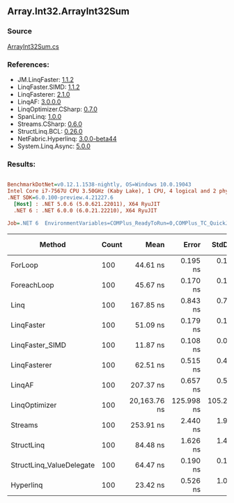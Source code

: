 ﻿## Array.Int32.ArrayInt32Sum

### Source
[ArrayInt32Sum.cs](../LinqBenchmarks/Array/Int32/ArrayInt32Sum.cs)

### References:
- JM.LinqFaster: [1.1.2](https://www.nuget.org/packages/JM.LinqFaster/1.1.2)
- LinqFaster.SIMD: [1.1.2](https://www.nuget.org/packages/LinqFaster.SIMD/1.0.3)
- LinqFasterer: [2.1.0](https://www.nuget.org/packages/LinqFasterer/2.1.0)
- LinqAF: [3.0.0.0](https://www.nuget.org/packages/LinqAF/3.0.0.0)
- LinqOptimizer.CSharp: [0.7.0](https://www.nuget.org/packages/LinqOptimizer.CSharp/0.7.0)
- SpanLinq: [1.0.0](https://www.nuget.org/packages/SpanLinq/1.0.0)
- Streams.CSharp: [0.6.0](https://www.nuget.org/packages/Streams.CSharp/0.6.0)
- StructLinq.BCL: [0.26.0](https://www.nuget.org/packages/StructLinq/0.26.0)
- NetFabric.Hyperlinq: [3.0.0-beta44](https://www.nuget.org/packages/NetFabric.Hyperlinq/3.0.0-beta44)
- System.Linq.Async: [5.0.0](https://www.nuget.org/packages/System.Linq.Async/5.0.0)

### Results:
``` ini

BenchmarkDotNet=v0.12.1.1538-nightly, OS=Windows 10.0.19043
Intel Core i7-7567U CPU 3.50GHz (Kaby Lake), 1 CPU, 4 logical and 2 physical cores
.NET SDK=6.0.100-preview.4.21227.6
  [Host] : .NET 5.0.6 (5.0.621.22011), X64 RyuJIT
  .NET 6 : .NET 6.0.0 (6.0.21.22210), X64 RyuJIT

Job=.NET 6  EnvironmentVariables=COMPlus_ReadyToRun=0,COMPlus_TC_QuickJitForLoops=1,COMPlus_TieredPGO=1  Runtime=.NET 6.0  

```
|                   Method | Count |         Mean |      Error |     StdDev |       Median |  Ratio | RatioSD |  Gen 0 | Gen 1 | Gen 2 | Allocated |
|------------------------- |------ |-------------:|-----------:|-----------:|-------------:|-------:|--------:|-------:|------:|------:|----------:|
|                  ForLoop |   100 |     44.61 ns |   0.195 ns |   0.163 ns |     44.64 ns |   1.00 |    0.00 |      - |     - |     - |         - |
|              ForeachLoop |   100 |     45.67 ns |   0.170 ns |   0.132 ns |     45.70 ns |   1.02 |    0.01 |      - |     - |     - |         - |
|                     Linq |   100 |    167.85 ns |   0.843 ns |   0.704 ns |    167.89 ns |   3.76 |    0.02 | 0.0153 |     - |     - |      32 B |
|               LinqFaster |   100 |     51.09 ns |   0.179 ns |   0.158 ns |     51.04 ns |   1.15 |    0.01 |      - |     - |     - |         - |
|          LinqFaster_SIMD |   100 |     11.87 ns |   0.108 ns |   0.095 ns |     11.86 ns |   0.27 |    0.00 |      - |     - |     - |         - |
|             LinqFasterer |   100 |     62.51 ns |   0.515 ns |   0.402 ns |     62.52 ns |   1.40 |    0.01 |      - |     - |     - |         - |
|                   LinqAF |   100 |    207.37 ns |   0.657 ns |   0.582 ns |    207.23 ns |   4.65 |    0.02 |      - |     - |     - |         - |
|            LinqOptimizer |   100 | 20,163.76 ns | 125.998 ns | 105.214 ns | 20,158.52 ns | 452.05 |    2.93 | 7.6599 |     - |     - |  16,071 B |
|                  Streams |   100 |    253.91 ns |   2.440 ns |   1.905 ns |    253.47 ns |   5.69 |    0.05 | 0.0992 |     - |     - |     208 B |
|               StructLinq |   100 |     84.48 ns |   1.626 ns |   1.442 ns |     85.02 ns |   1.90 |    0.03 | 0.0153 |     - |     - |      32 B |
| StructLinq_ValueDelegate |   100 |     64.47 ns |   0.190 ns |   0.169 ns |     64.43 ns |   1.44 |    0.01 |      - |     - |     - |         - |
|                Hyperlinq |   100 |     23.42 ns |   0.526 ns |   1.001 ns |     22.96 ns |   0.56 |    0.01 |      - |     - |     - |         - |
